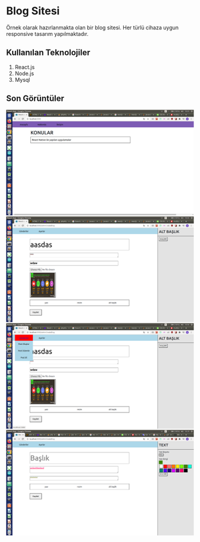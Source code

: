# Blog Sitesi

Örnek olarak hazırlanmakta olan bir blog sitesi.
Her türlü cihaza uygun responsive tasarım yapılmaktadır.

## Kullanılan Teknolojiler

1. React.js
2. Node.js
3. Mysql

## Son Görüntüler

![Photo](images/home.png)
![Photo](images/createPost.png)
![Photo](images/createPost2.png)
![Photo](images/createPost3.png)
